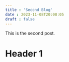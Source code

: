 ```yaml
---
title : 'Second Blog'
date : 2023-11-08T20:08:05
draft : false
---
```


This is the second post.
# Header 1
